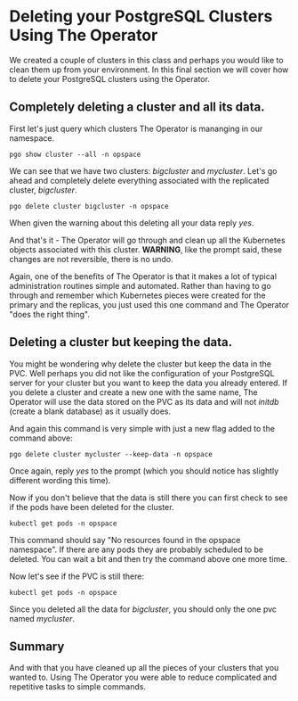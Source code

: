 # Deleting your PostgreSQL Clusters Using The Operator

We created a couple of clusters in this class and perhaps you would like to clean them up from your environment.  In this final section we will cover how to delete your PostgreSQL clusters using the Operator.

## Completely deleting a cluster and all its data.  

First let's just query which clusters The Operator is mananging in our namespace.

```
pgo show cluster --all -n opspace
```

We can see that we have two clusters: _bigcluster_ and _mycluster_. Let's go ahead and completely delete everything associated with the replicated cluster, _bigcluster_.

```
pgo delete cluster bigcluster -n opspace
```

When given the warning about this deleting all your data reply _yes_.

And that's it - The Operator will go through and clean up all the Kubernetes objects associated with this cluster. **WARNING**, like the prompt said, these changes are not reversible, there is no undo.

Again, one of the benefits of The Operator is that it makes a lot of typical administration routines simple and automated. Rather than having to go through and remember which Kubernetes pieces were created for the primary and the replicas, you just used this one command and The Operator "does the right thing". 

## Deleting a cluster but keeping the data. 

You might be wondering why delete the cluster but keep the data in the PVC. Well perhaps you did not like the configuration of your PostgreSQL server for your cluster but you want to keep the data you already entered. If you delete a cluster and create a new one with the same name, The Operator will use the data stored on the PVC as its data and will not _initdb_ (create a blank database) as it usually does.

And again this command is very simple with just a new flag added to the command above:

```
pgo delete cluster mycluster --keep-data -n opspace
```  

Once again, reply _yes_ to the prompt (which you should notice has slightly different wording this time).

Now if you don't believe that the data is still there you can first check to see if the pods have been deleted for the cluster.

```
kubectl get pods -n opspace
```

This command should say "No resources found in the opspace namespace". If there are any pods they are probably scheduled to be deleted. You can wait a bit and then try the command above one more time. 

Now let's see if the PVC is still there:

```
kubectl get pods -n opspace
```

Since you deleted all the data for _bigcluster_, you should only the one pvc named _mycluster_.

## Summary

And with that you have cleaned up all the pieces of your clusters that you wanted to. Using The Operator you were able to reduce complicated and repetitive tasks to simple commands.  
